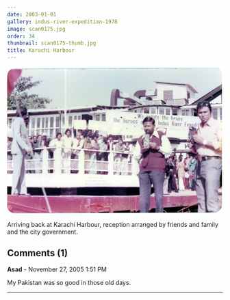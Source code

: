 ```yaml
---
date: 2003-01-01
gallery: indus-river-expedition-1978
image: scan0175.jpg
order: 34
thumbnail: scan0175-thumb.jpg
title: Karachi Harbour
---
```


![Karachi Harbour](./scan0175.jpg)

Arriving back at Karachi Harbour, reception arranged by friends and family and the city government.

<div id="comments">

## Comments (1)

**Asad** - November 27, 2005  1:51 PM

My Pakistan was so good in those old days.

---

</div>